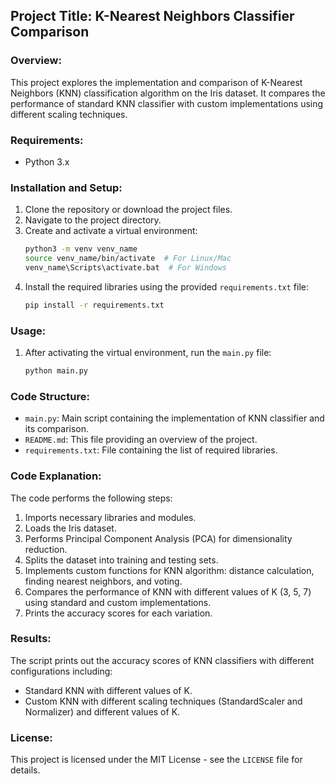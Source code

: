 ## Project Title: K-Nearest Neighbors Classifier Comparison

### Overview:
This project explores the implementation and comparison of K-Nearest Neighbors (KNN) classification algorithm on the Iris dataset. It compares the performance of standard KNN classifier with custom implementations using different scaling techniques.

### Requirements:
- Python 3.x

### Installation and Setup:
1. Clone the repository or download the project files.
2. Navigate to the project directory.
3. Create and activate a virtual environment:
    ```bash
    python3 -m venv venv_name
    source venv_name/bin/activate  # For Linux/Mac
    venv_name\Scripts\activate.bat  # For Windows
    ```
4. Install the required libraries using the provided `requirements.txt` file:
    ```bash
    pip install -r requirements.txt
    ```

### Usage:
1. After activating the virtual environment, run the `main.py` file:
    ```bash
    python main.py
    ```

### Code Structure:
- `main.py`: Main script containing the implementation of KNN classifier and its comparison.
- `README.md`: This file providing an overview of the project.
- `requirements.txt`: File containing the list of required libraries.

### Code Explanation:
The code performs the following steps:
1. Imports necessary libraries and modules.
2. Loads the Iris dataset.
3. Performs Principal Component Analysis (PCA) for dimensionality reduction.
4. Splits the dataset into training and testing sets.
5. Implements custom functions for KNN algorithm: distance calculation, finding nearest neighbors, and voting.
6. Compares the performance of KNN with different values of K (3, 5, 7) using standard and custom implementations.
7. Prints the accuracy scores for each variation.

### Results:
The script prints out the accuracy scores of KNN classifiers with different configurations including:
- Standard KNN with different values of K.
- Custom KNN with different scaling techniques (StandardScaler and Normalizer) and different values of K.

### License:
This project is licensed under the MIT License - see the `LICENSE` file for details.

